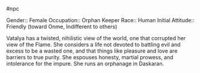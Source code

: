 #npc 

Gender:: Female
Occupation:: Orphan Keeper
Race:: Human
Initial Attitude:: Friendly (toward Onme, Indifferent to others)

Vatalya has a twisted, nihilistic view of the world, one that corrupted her view of the Flame. She considers a life not devoted to battling evil and excess to be a wasted one, and that things like pleasure and love are barriers to true purity. She espouses honesty, martial prowess, and intolerance for the impure. She runs an orphanage in Daskaran.